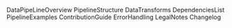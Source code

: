 DataPipeLineOverview
PipelineStructure
DataTransforms
DependenciesList
PipelineExamples
ContributionGuide
ErrorHandling
LegalNotes
Changelog
